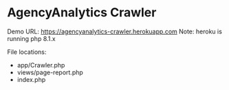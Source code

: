 # AgencyAnalytics Crawler

Demo URL: https://agencyanalytics-crawler.herokuapp.com
Note: heroku is running php 8.1.x

File locations: 
- app/Crawler.php
- views/page-report.php
- index.php